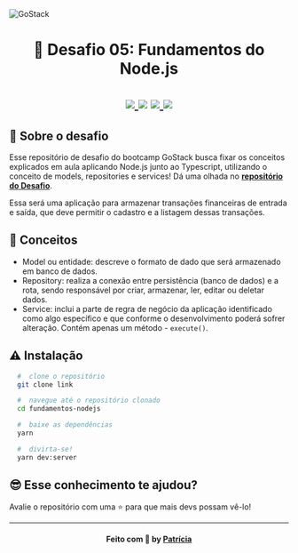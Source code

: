 <img alt="GoStack" src="https://storage.googleapis.com/golden-wind/bootcamp-gostack/header-desafios.png" />
<h1 align="center">
  🚀 Desafio 05: Fundamentos do Node.js
  
  <p align="center">
  <a href="https://www.typescriptlang.org/">
    <img src="https://img.shields.io/badge/tech-TypeScript-blue" />
  </a>
  
  <img src="https://img.shields.io/badge/tech-back--end-brightgreen" />

  <a href="https://expressjs.com/pt-br/">
    <img src="https://img.shields.io/badge/framework-express-green" />
  </a>
  
  <a href="https://github.com/Rocketseat">
    <img src="https://img.shields.io/badge/source-rocketseat-blueviolet" />
  </a>
  </p>
</h1>

## 🧐 Sobre o desafio

Esse repositório de desafio do bootcamp GoStack busca fixar os conceitos explicados em aula aplicando Node.js junto ao Typescript, utilizando o conceito de models, repositories e services!
Dá uma olhada no **[repositório do Desafio](https://github.com/Rocketseat/bootcamp-gostack-desafios/tree/master/desafio-fundamentos-nodejs)**.

Essa será uma aplicação para armazenar transações financeiras de entrada e saída, que deve permitir o cadastro e a listagem dessas transações.

## 🔖 Conceitos

- Model ou entidade: descreve o formato de dado que será armazenado em banco de dados.
- Repository: realiza a conexão entre persistência (banco de dados) e a rota, sendo responsável por criar, armazenar, ler, editar ou deletar dados.
- Service: inclui a parte de regra de negócio da aplicação identificado como algo específico e que conforme o desenvolvimento poderá sofrer alteração. Contém apenas um método - `execute()`.

## ⚠️ Instalação

```bash
  #  clone o repositório
  git clone link

  #  navegue até o repositório clonado
  cd fundamentos-nodejs

  #  baixe as dependências
  yarn

  #  divirta-se!
  yarn dev:server
```

## 😎 Esse conhecimento te ajudou?

Avalie o repositório com uma ⭐ para que mais devs possam vê-lo!

---

<h4 align="center">
    Feito com 🧡 by <a href="https://www.linkedin.com/in/patricia-mashiba/" target="_blank">Patrícia</a>
</h4>
